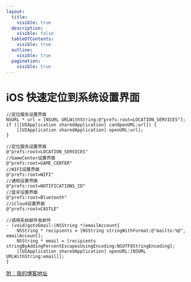 ```yaml
---
layout:
  title:
    visible: true
  description:
    visible: false
  tableOfContents:
    visible: true
  outline:
    visible: true
  pagination:
    visible: true
---
```


# iOS 快速定位到系统设置界面

```
//定位服务设置界面
NSURL * url = [NSURL URLWithString:@"prefs:root=LOCATION_SERVICES"];
if ([[UIApplication sharedApplication] canOpenURL:url]) {
    [[UIApplication sharedApplication] openURL:url];
}

//定位服务设置界面
@"prefs:root=LOCATION_SERVICES"
//GameCenter设置界面
@"prefs:root=GAME_CENTER"
//WIFI设置界面
@"prefs:root=WIFI"
//通知设置界面
@"prefs:root=NOTIFICATIONS_ID"
//蓝牙设置界面
@"prefs:root=Bluetooth"
//iCloud设置界面
@"prefs:root=CASTLE"

//调用系统邮件发邮件
- (void)gotoEmail:(NSString *)emailAccount{
    NSString * recipients = [NSString stringWithFormat:@"mailto:%@", emailAccount];
    NSString * email = [recipients stringByAddingPercentEscapesUsingEncoding:NSUTF8StringEncoding];
    [[UIApplication sharedApplication] openURL:[NSURL URLWithString:email]];
}
```

[附：我的博客地址](https://gsl201600.github.io/2019/02/01/iOS%E5%BF%AB%E9%80%9F%E5%AE%9A%E4%BD%8D%E5%88%B0%E7%B3%BB%E7%BB%9F%E8%AE%BE%E7%BD%AE%E7%95%8C%E9%9D%A2/)
